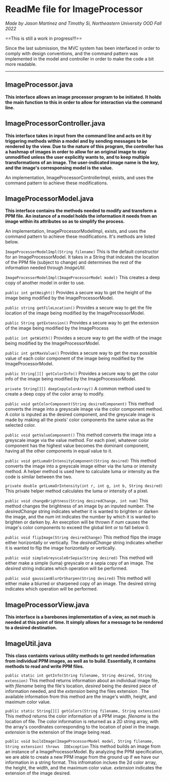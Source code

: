 
# ReadMe file for ImageProcessor

*Made by Jason Martinez and Timothy Si, Northeastern University OOD Fall 2022*

==This is still a work in progress!!!==

Since the last submission, the MVC system has been interfaced in order to comply with design 
conventions, and the command pattern was implemented in the model and controller in order to 
make the code a bit more readable.

---------------------------------------------------------------------------------------------------

## ImageProcessor.java

**This interface allows an image processor program to be initiated. It holds the main function to 
this in order to allow for interaction via the command line.**

## ImageProcessorController.java

**This interface takes in input from the command line and acts on it by triggering methods within a 
model and by sending messages to be rendered by the view. Due to the nature of this program, the controller has a hashmap of images in order to allow for an original image to stay unmodified unless the user explicitly wants to, and to keep multiple transformations of an image. The user-indicated image name is the key, and the image's corresponsing model is the value.**

An implementation, ImageProcessorControllerImpl, exists, and uses the command pattern to achieve 
these modifications.

## ImageProcessorModel.java

**This interface contains the methods needed to modify and transform a PPM file. An instance of a 
model holds the information it needs from an image within its attributes so as to simplify the process.**

An implementation, ImageProcessorModelImpl, exists, and uses the command pattern to achieve
these modifications. It's methods are listed below.

`ImageProcessorModelImpl(String filename)`
This is the default constructor for an ImageProcessorModel. It takes in a String that indcates the location of the PPM file (subject to change) and determines the rest of the information needed through *ImageUtil*.

`ImageProcessorModelImpl(ImageProcessorModel model)`
This creates a deep copy of another model in order to use.

`public int getHeight()`
Provides a secure way to get the height of the image being modified by the ImageProcessorModel.

`public string getFileLocation()`
Provides a secure way to get the file location of the image being modified by the 
ImageProcessorModel.

`public String getExtension()`
Provides a secure way to get the extension of the image being modified by the ImageProcess

`public int getWidth()`
Provides a secure way to get the width of the image being modified by the ImageProcessorModel.

`public int getMaxValue()`
Provides a secure way to get the max possible value of each color component of the image being modified by the ImageProcessorModel.

`public String[][] getColorInfo()`
Provides a secure way to get the color info of the image being modified by the ImageProcessorModel.

`private String[][] deepCopyColorArray()`
A common method used to create a deep copy of the color array to modify.

`public void getColorComponent(String desiredComponent)`
This method converts the image into a greyscale image via the color component method. A color is inputed as the desired component, and the greyscale image is made by making all the pixels' color components the same value as the selected color.

`public void getValueComponent()`
This method converts the image into a greyscale image via the value method. For each pixel, whatever color component has the highest value becomes the dominant component, having all the other components in equal value to it.

`public void getLumaOrIntensityComponent(String desired)`
This method converts the image into a greyscale image either via the luma or intensity method. A helper method is used here to calculate luma or intensity as the code is similar between the two.

`private double getLumaOrIntensity(int r, int g, int b, String desired)`
This private helper method calculates the luma or intensity of a pixel.

`public void changeBrightness(String desiredChange, int num)`
This method changes the brightness of an image by an inputed number. The *desiredChange* string indicates whether it is wanted to brighten or darken the image, and the *num* int indicates the number by which it is wanted to brighten or darken by. An execption will be thrown if *num* causes the image's color components to exceed the global limt or to fall below 0.

`public void flipImage(String desiredChange)`
This method flips the image either horizontally or vertically. The *desiredChange* string indicates whether it is wanted to flip the image horizontally or vertically.

`public void simpleGreyscaleOrSepia(String desired)`
This method will either make a simple (luma) greyscale or a sepia copy of an image. The 
*desired* string indicates which operation will be performed.

`public void gaussianBlurOrSharpen(String desired)`
This method will either make a blurred or sharpened copy of an image. The desired string 
indicates which operation will be performed.

## ImageProcessorView.java

**This interface is a barebones implementation of a view, as not much is needed at this point of 
time. It simply allows for a message to be rendered to a desired destination.**


## ImageUtil.java

**This class containts various utility methods to get needed information from individual PPM images, as well as to build. Essentially, it contains methods to read and write PPM files.**

`public static int getInfo(String filename, String desired, String extension)`
This method returns information about an individual image file, with *filename* being the file's 
location, *desired* being the desired piece of information needed, and the *extension* being the 
files extension . The available information from this method are the image's width, height, and maximum color value.

`public static String[][] getColors(String filename, String extension)`
This method returns the color information of a PPM image. *filename* is the location of file. 
The color information is returned as a 2D string array, with the array's coordinates 
corresponding to the location of pixel in the image. *extension* is the extension of the image 
being read.

`public void buildImage(ImageProcessorModel model, String filename, String extension) throws 
IOException`
This method builds an image from an instance of a ImageProcessorModel. By analyzing the PPM 
specification, we are able to create a new PPM image from the ground up if we have our 
information in a string format. This infromation inclues the 2d color array, the height, the 
width, and the maximum color value. *extension* indicates the extension of the image desired.
